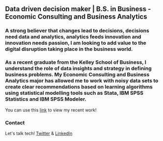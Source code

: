 ## Data driven decision maker | B.S. in Business - Economic Consulting and Business Analytics 

### A strong believer that changes lead to decisions, decisions need data and analytics, analytics feeds innovation and innovation needs passion, I am looking to add value to the digital disruption taking place in the business world.

### As a recent graduate from the Kelley School of Business, I understand the role of data insights and strategy in defining business problems. My Economic Consulting and Business Analytics major has allowed me to work with noisy data sets to create clear recommendations based on learning algorithms using statistical modelling tools such as Stata, IBM SPSS Statistics and IBM SPSS Modeler. 

You can use this [link](https://github.com/radmahad/Analytics-Capstone-Project) to view my recent work! 

### Contact

Let's talk tech! [Twitter](https://twitter.com/Rad_Mahadevia) & [LinkedIn](https://twitter.com/Rad_Mahadevia)
